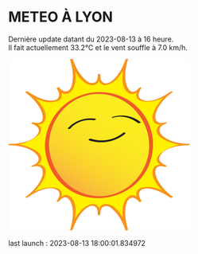 # METEO À LYON

Dernière update datant du 2023-08-13 à 16 heure.  
Il fait actuellement 33.2°C et le vent souffle à 7.0 km/h.      

![](./.github/sun.png)

last launch : 2023-08-13 18:00:01.834972
